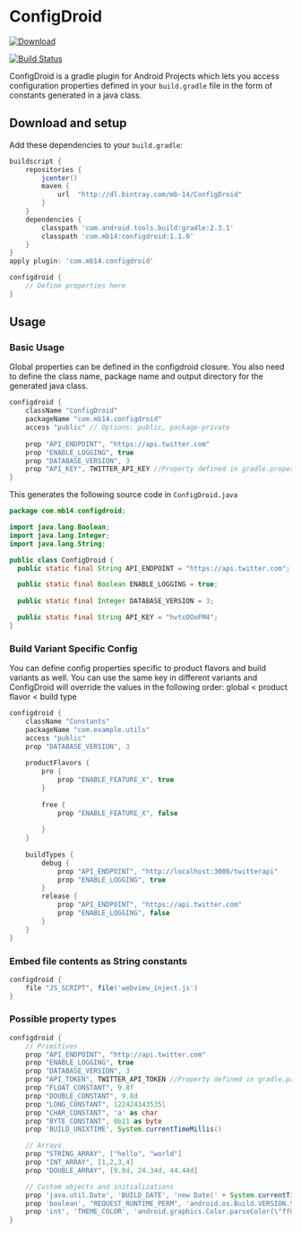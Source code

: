 ConfigDroid
===
[ ![Download](https://api.bintray.com/packages/mb-14/ConfigDroid/configdroid/images/download.svg) ](https://bintray.com/mb-14/ConfigDroid/configdroid/_latestVersion)

[![Build Status](https://travis-ci.org/mb-14/ConfigDroid.svg?branch=master)](https://travis-ci.org/mb-14/ConfigDroid)

ConfigDroid is a gradle plugin for Android Projects which lets you access configuration properties defined in your `build.gradle` file in the form of constants generated in a java class.


## Download and setup

Add these dependencies to your `build.gradle`:

```gradle
buildscript {
    repositories {
        jcenter()
        maven {
            url  "http://dl.bintray.com/mb-14/ConfigDroid"
        }
    }
    dependencies {
        classpath 'com.android.tools.build:gradle:2.3.1'
        classpath 'com.mb14:configdroid:1.1.0'
    }
}
apply plugin: 'com.mb14.configdroid'

configdroid {
    // Define properties here
}
```

## Usage

### Basic Usage

Global properties can be defined in the configdroid closure. You also need to define the class name, package name and output directory for the generated java class.

```groovy
configdroid {
    className "ConfigDroid"
    packageName "com.mb14.configdroid"
    access "public" // Options: public, package-private
    
    prop "API_ENDPOINT", "https://api.twitter.com"
    prop "ENABLE_LOGGING", true
    prop "DATABASE_VERSION", 3
    prop "API_KEY", TWITTER_API_KEY //Property defined in gradle.properties
}
```

This generates the following source code in `ConfigDroid.java`

```java
package com.mb14.configdroid;

import java.lang.Boolean;
import java.lang.Integer;
import java.lang.String;

public class ConfigDroid {
  public static final String API_ENDPOINT = "https://api.twitter.com";

  public static final Boolean ENABLE_LOGGING = true;
  
  public static final Integer DATABASE_VERSION = 3;

  public static final String API_KEY = "hvtcOOoFM4";
}


```


### Build Variant Specific Config

You can define config properties specific to product flavors and build variants as well. You can use the same key in different variants and ConfigDroid will override the values in the following order: global < product flavor < build type


```gradle 
configdroid {
    className "Constants"
    packageName "com.example.utils"
    access "public"
    prop "DATABASE_VERSION", 3
    
    productFlavors {
        pro {
            prop "ENABLE_FEATURE_X", true
        }
        
        free {
            prop "ENABLE_FEATURE_X", false
        
        }
    }
    
    buildTypes {
        debug {
            prop "API_ENDPOINT", "http://localhost:3000/twitterapi"
            prop "ENABLE_LOGGING", true
        }
        release {
            prop "API_ENDPOINT", "https://api.twitter.com"
            prop "ENABLE_LOGGING", false
        }
    }
}
```

### Embed file contents as String constants 

```gradle
configdroid {
    file "JS_SCRIPT", file('webview_inject.js')
}
```

### Possible property types
```gradle
configdroid {
    // Primitives
    prop "API_ENDPOINT", "http://api.twitter.com"
    prop "ENABLE_LOGGING", true
    prop "DATABASE_VERSION", 3
    prop "API_TOKEN", TWITTER_API_TOKEN //Property defined in gradle.properties
    prop "FLOAT_CONSTANT", 9.8f
    prop "DOUBLE_CONSTANT", 9.8d
    prop "LONG_CONSTANT", 122424343535l
    prop "CHAR_CONSTANT", 'a' as char
    prop "BYTE_CONSTANT", 0b11 as byte
    prop 'BUILD_UNIXTIME', System.currentTimeMillis()

    // Arrays
    prop "STRING_ARRAY", ["hello", "world"]
    prop "INT_ARRAY", [1,2,3,4]
    prop "DOUBLE_ARRAY", [9.8d, 24.34d, 44.44d]

    // Custom objects and initializations
    prop 'java.util.Date', 'BUILD_DATE', 'new Date(' + System.currentTimeMillis() + 'L)'
    prop 'boolean', "REQUEST_RUNTIME_PERM", 'android.os.Build.VERSION.SDK_INT >= android.os.Build.VERSION_CODES.M'
    prop 'int', 'THEME_COLOR', 'android.graphics.Color.parseColor(\"ff0000\")'
}
```